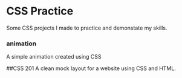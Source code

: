 # CSS Practice
Some CSS projects I made to practice and demonstate my skills.

<h3>animation</h3>
A simple animation created using CSS

##CSS 201
A clean mock layout for a website using CSS and HTML.
